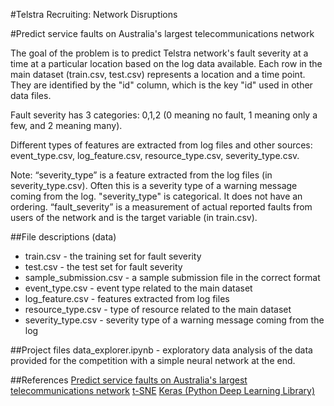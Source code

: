 #Telstra Recruiting: Network Disruptions

#Predict service faults on Australia's largest telecommunications network

The goal of the problem is to predict Telstra network's fault severity at a time at a particular location based on the log data available. Each row in the main dataset (train.csv, test.csv) represents a location and a time point. They are identified by the "id" column, which is the key "id" used in other data files. 

Fault severity has 3 categories: 0,1,2 (0 meaning no fault, 1 meaning only a few, and 2 meaning many). 

Different types of features are extracted from log files and other sources: event_type.csv, log_feature.csv, resource_type.csv, severity_type.csv. 

Note: “severity_type” is a feature extracted from the log files (in severity_type.csv). Often this is a severity type of a warning message coming from the log. "severity_type" is categorical. It does not have an ordering. “fault_severity” is a measurement of actual reported faults from users of the network and is the target variable (in train.csv).

##File descriptions (data)
* train.csv - the training set for fault severity
* test.csv - the test set for fault severity
* sample_submission.csv - a sample submission file in the correct format
* event_type.csv - event type related to the main dataset
* log_feature.csv - features extracted from log files
* resource_type.csv - type of resource related to the main dataset
* severity_type.csv -  severity type of a warning message coming from the log


##Project files
data_explorer.ipynb - exploratory data analysis of the data provided for the competition with a simple neural network at the end.

##References
[Predict service faults on Australia's largest telecommunications network](https://www.kaggle.com/c/telstra-recruiting-network)
[t-SNE](https://lvdmaaten.github.io/tsne/)
[Keras (Python Deep Learning Library)](https://github.com/fchollet/keras)

